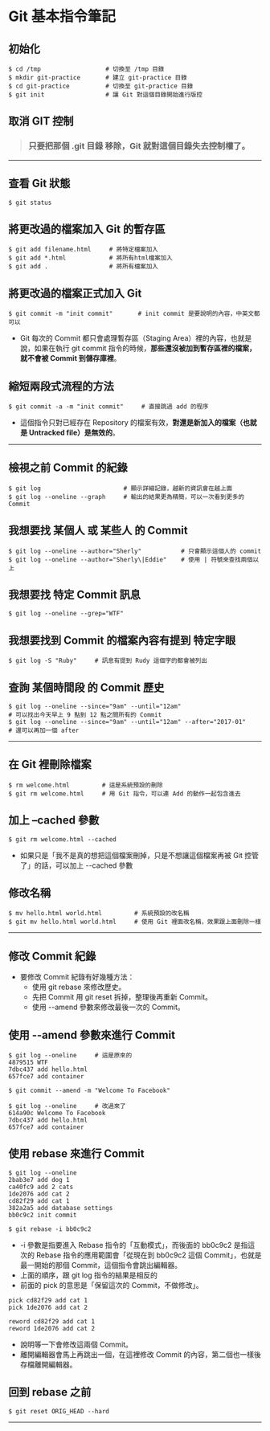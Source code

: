 # Git 基本指令筆記

## 初始化

```
$ cd /tmp                  # 切換至 /tmp 目錄
$ mkdir git-practice       # 建立 git-practice 目錄
$ cd git-practice          # 切換至 git-practice 目錄
$ git init                 # 讓 Git 對這個目錄開始進行版控
```

## 取消 GIT 控制

> ### 只要把那個 **.git 目錄** 移除，Git 就對這個目錄失去控制權了。

---

## 查看 Git 狀態

```
$ git status
```

## 將更改過的檔案加入 Git 的暫存區

```
$ git add filename.html     # 將特定檔案加入
$ git add *.html            # 將所有html檔案加入
$ git add .                 # 將所有檔案加入
```

## 將更改過的檔案正式加入 Git

```
$ git commit -m "init commit"       # init commit 是要說明的內容，中英文都可以
```

-   Git 每次的 Commit 都只會處理暫存區（Staging Area）裡的內容，也就是說，如果在執行 git commit 指令的時候，**那些還沒被加到暫存區裡的檔案，就不會被 Commit 到儲存庫裡**。

## 縮短兩段式流程的方法

```
$ git commit -a -m "init commit"     # 直接跳過 add 的程序
```

-   這個指令只對已經存在 Repository 的檔案有效，**對還是新加入的檔案（也就是 Untracked file）是無效的**。

---

## 檢視之前 Commit 的紀錄

```
$ git log                       # 顯示詳細記錄，越新的資訊會在越上面
$ git log --oneline --graph     # 輸出的結果更為精簡，可以一次看到更多的 Commit
```

## 我想要找 某個人 或 某些人 的 Commit

```
$ git log --oneline --author="Sherly"           # 只會顯示這個人的 commit
$ git log --oneline --author="Sherly\|Eddie"    # 使用 | 符號來查找兩個以上
```

## 我想要找 特定 Commit 訊息

```
$ git log --oneline --grep="WTF"
```

## 我想要找到 Commit 的檔案內容有提到 特定字眼

```
$ git log -S "Ruby"     # 訊息有提到 Rudy 這個字的都會被列出
```

## 查詢 某個時間段 的 Commit 歷史

```
$ git log --oneline --since="9am" --until="12am"                       # 可以找出今天早上 9 點到 12 點之間所有的 Commit
$ git log --oneline --since="9am" --until="12am" --after="2017-01"     # 還可以再加一個 after
```

---

## 在 Git 裡刪除檔案

```
$ rm welcome.html         # 這是系統預設的刪除
$ git rm welcome.html     # 用 Git 指令，可以連 Add 的動作一起包含進去

```

## 加上 –cached 參數

```
$ git rm welcome.html --cached
```

-   如果只是「我不是真的想把這個檔案刪掉，只是不想讓這個檔案再被 Git 控管了」的話，可以加上 --cached 參數

## 修改名稱

```
$ mv hello.html world.html         # 系統預設的改名稱
$ git mv hello.html world.html     # 使用 Git 裡面改名稱，效果跟上面刪除一樣
```

---

## 修改 Commit 紀錄

-   要修改 Commit 紀錄有好幾種方法：
    -   使用 git rebase 來修改歷史。
    -   先把 Commit 用 git reset 拆掉，整理後再重新 Commit。
    -   使用 --amend 參數來修改最後一次的 Commit。

## 使用 --amend 參數來進行 Commit

```
$ git log --oneline     # 這是原來的
4879515 WTF
7dbc437 add hello.html
657fce7 add container
```

```
$ git commit --amend -m "Welcome To Facebook"
```

```
$ git log --oneline     # 改過來了
614a90c Welcome To Facebook
7dbc437 add hello.html
657fce7 add container
```

## 使用 rebase 來進行 Commit

```
$ git log --oneline
2bab3e7 add dog 1
ca40fc9 add 2 cats
1de2076 add cat 2
cd82f29 add cat 1
382a2a5 add database settings
bb0c9c2 init commit
```

```
$ git rebase -i bb0c9c2
```

-   -i 參數是指要進入 Rebase 指令的「互動模式」，而後面的 bb0c9c2 是指這次的 Rebase 指令的應用範圍會「從現在到 bb0c9c2 這個 Commit」，也就是最一開始的那個 Commit，這個指令會跳出編輯器。
-   上面的順序，跟 git log 指令的結果是相反的
-   前面的 pick 的意思是「保留這次的 Commit，不做修改」。

```
pick cd82f29 add cat 1
pick 1de2076 add cat 2
```

```
reword cd82f29 add cat 1
reword 1de2076 add cat 2
```

-   說明等一下會修改這兩個 Commit。
-   離開編輯器會馬上再跳出一個，在這裡修改 Commit 的內容，第二個也一樣後存檔離開編輯器。

## 回到 rebase 之前

```
$ git reset ORIG_HEAD --hard
```

---
